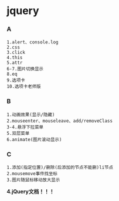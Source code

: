 # jquery
### A
	1.alert、console.log
	2.css
	3.click
	4.this
	5.attr
	6-7.图片切换显示
	8.eq
	9.选项卡
	10.选项卡老师版

### B
	1.动画效果(显示/隐藏)
	2.mouseenter、mouseleave、add/removeClass
	3-4.悬浮下拉菜单
	5.双层菜单
	6.animate(图片滚动显示)

### C
	1.添加(指定位置)/删除(后添加的节点不能删)li节点
	2.mousemove事件找坐标
	3.图片随鼠标移动放大显示
**4.jQuery文档！！！**